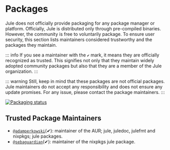 # Packages

Jule does not officially provide packaging for any package manager or platform. Officially, Jule is distributed only through pre-compiled binaries. However, the community is free to voluntarily package. To ensure user security, this section lists maintainers considered trustworthy and the packages they maintain. 

::: info
If you see a maintainer with the `✔` mark, it means they are officially recognized as trusted. This signifies not only that they maintain widely adopted community packages but also that they are a member of the Jule organization.
:::

::: warning
Still, keep in mind that these packages are not official packages. Jule maintainers do not accept any responsibility and does not ensure any update promises. For any issue, please contact the package maintainers.
:::

[![Packaging status](https://repology.org/badge/vertical-allrepos/julec.svg)](https://repology.org/project/julec/versions)

## Trusted Package Maintainers

- [`@adamperkowski`](https://github.com/adamperkowski)(✔): maintainer of the AUR; jule, juledoc, julefmt and nixpkgs; jule packages.
- [`@sebaguardian`](https://github.com/sebaguardian)(✔): maintainer of the nixpkgs jule package.
